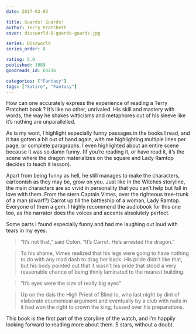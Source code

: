 ```yaml
---
date: 2017-03-03

title: Guards! Guards!
author: Terry Pratchett
cover: discworld-8-guards-guards.jpg

series: Discworld
series_order: 8

rating: 5.0
published: 1989
goodreads_id: 64216

categories: ["Fantasy"]
tags: ["Satire", "Fantasy"]
---
```


How can one accurately express the experience of reading a Terry Pratchett book ? It’s like no other, unrivaled. His skill and mastery with words, the way he shakes witticisms and metaphores out of his sleeve like it’s nothing are unparallelled.

<!--more-->

As is my wont, I highlight especially funny passages in the books I read, and it has gotten a bit out of hand again, with me highlighting multiple lines per page, or complete paragraphs. I even highlighted about an entire scene because it was so damn funny. (If you’re reading it, or have read it, it’s the scene where the dragon materializes on the square and Lady Ramtop decides to teach it lesson).

Apart from being funny as hell, he still manages to make the characters, cartoonish as they may be, grow on you. Just like in the Witches storyline, the main characters are so vivid in personality that you can’t help but fall in love with them. From the stern Captain Vimes, over the righteous tree-trunk of a man (dwarf?) Carrot up till the battleship of a woman, Lady Ramtop. Everyone of them a gem. I highly recommend the audiobook for this one too, as the narrator does the voices and accents absolutely perfect.

Some parts I found especially funny and had me laughing out loud with tears in my eyes.

> “It’s not that,” said Colon. “It’s Carrot. He’s arrested the dragon.”

> To his shame, Vimes realized that his legs were going to have nothing to do with any mad dash to drag her back. His pride didn’t like that, but his body pointed out that it wasn’t his pride that stood a very reasonable chance of being thinly laminated to the nearest building.

> “It’s eyes were the size of really big eyes”

> Up on the dais the High Priest of Blind Io, who last night by dint of elaborate ecumenical argument and eventually by a club with nails in it had won the right to crown the king, fussed over his preparations.

This book is the first part of the storyline of the watch, and I’m happily looking forward to reading more about them. 5 stars, without a doubt.
